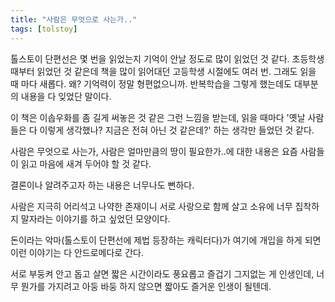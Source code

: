 ```yaml
---
title: "사람은 무엇으로 사는가.."
tags: [tolstoy]
---
```


톨스토이 단편선은 몇 번을 읽었는지 기억이 안날 정도로 많이 읽었던 것 같다. 초등학생때부터 읽었던 것 같은데 책을 많이 읽어대던 고등학생 시절에도 여러 번. 그래도 읽을 때 마다 새롭다. 왜? 기억력이 정말 형편없으니까. 반복학습을 그렇게 했는데도 대부분의 내용을 다 잊었단 말이다.

이 책은 이솝우화를 좀 길게 써놓은 것 같은 그런 느낌을 받는데, 읽을 때마다 '옛날 사람들은 다 이렇게 생각했나? 지금은 전혀 아닌 것 같은데?' 하는 생각만 들었던 것 같다. 

사람은 무엇으로 사는가, 사람은 얼마만큼의 땅이 필요한가..에 대한 내용은 요즘 사람들이 읽고 마음에 새겨 두어야 할 것 같다.

결론이나 알려주고자 하는 내용은 너무나도 뻔하다. 

사람은 지극히 어리석고 나약한 존재이니 서로 사랑으로 함께 살고 소유에 너무 집착하지 말자라는 이야기를 하고 싶었던 모양이다. 

돈이라는 악마(톨스토이 단편선에 제법 등장하는 캐릭터다)가 여기에 개입을 하게 되면 이런 이야기는 다 안드로메다로 간다.

서로 부둥켜 안고 돕고 살면 짧은 시간이라도 풍요롭고 즐겁기 그지없는 게 인생인데, 너무 뭔가를 가지려고 아둥 바둥 하지 않으면 짧아도 즐거운 인생이 될텐데.